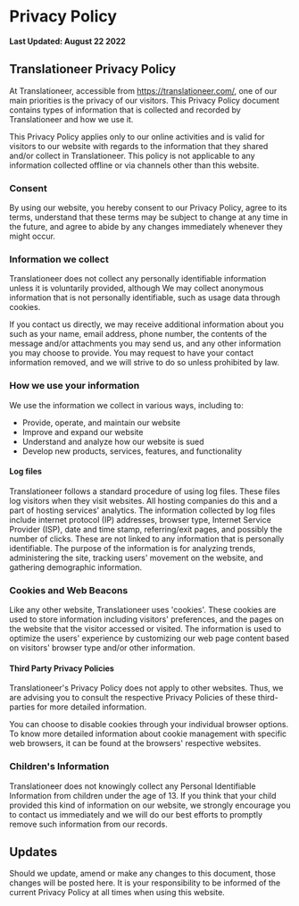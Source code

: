 # Privacy Policy

**Last Updated: August 22 2022**

## Translationeer Privacy Policy

At Translationeer, accessible from https://translationeer.com/, one of our main priorities is the privacy of our visitors. This Privacy Policy document contains types of information that is collected and recorded by Translationeer and how we use it.

This Privacy Policy applies only to our online activities and is valid for visitors to our website with regards to the information that they shared and/or collect in Translationeer. This policy is not applicable to any information collected offline or via channels other than this website.

### Consent
By using our website, you hereby consent to our Privacy Policy, agree to its terms, understand that these terms may be subject to change at any time in the future, and agree to abide by any changes immediately whenever they might occur.

### Information we collect

Translationeer does not collect any personally identifiable information unless it is voluntarily provided, although We may collect anonymous information that is not personally identifiable, such as usage data through cookies.

If you contact us directly, we may receive additional information about you such as your name, email address, phone number, the contents of the message and/or attachments you may send us, and any other information you may choose to provide. You may request to have your contact information removed, and we will strive to do so unless prohibited by law. 

### How we use your information

We use the information we collect in various ways, including to:

- Provide, operate, and maintain our website
- Improve and expand our website
- Understand and analyze how our website is sued
- Develop new products, services, features, and functionality

#### Log files 

Translationeer follows a standard procedure of using log files. These files log visitors when they visit websites. All hosting companies do this and a part of hosting services' analytics. The information collected by log files include internet protocol (IP) addresses, browser type, Internet Service Provider (ISP), date and time stamp, referring/exit pages, and possibly the number of clicks. These are not linked to any information that is personally identifiable. The purpose of the information is for analyzing trends, administering the site, tracking users' movement on the website, and gathering demographic information.

### Cookies and Web Beacons
Like any other website, Translationeer uses 'cookies'. These cookies are used to store information including visitors' preferences, and the pages on the website that the visitor accessed or visited. The information is used to optimize the users' experience by customizing our web page content based on visitors' browser type and/or other information.

#### Third Party Privacy Policies
Translationeer's Privacy Policy does not apply to other websites. Thus, we are advising you to consult the respective Privacy Policies of these third-parties  for more detailed information.

You can choose to disable cookies through your individual browser options. To know more detailed information about cookie management with specific web browsers, it can be found at the browsers' respective websites.

### Children's Information

Translationeer does not knowingly collect any Personal Identifiable Information from children under the age of 13. If you think that your child provided this kind of information on our website, we strongly encourage you to contact us immediately and we will do our best efforts to promptly remove such information from our records.

## Updates

Should we update, amend or make any changes to this document, those changes will be posted here. It is your responsibility to be informed of the current Privacy Policy at all times when using this website.